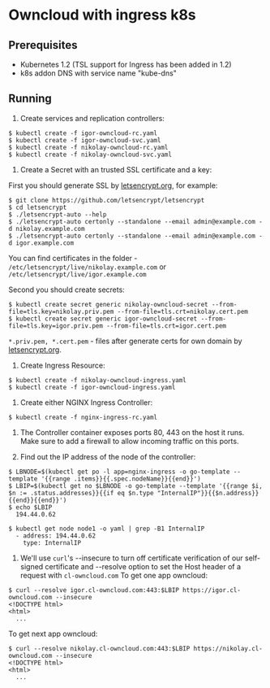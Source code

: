 # Owncloud with ingress k8s

## Prerequisites

* Kubernetes 1.2 (TSL support for Ingress has been added in 1.2)
* k8s addon DNS with service name "kube-dns"

## Running

1. Create services and replication controllers:

  ```
  $ kubectl create -f igor-owncloud-rc.yaml
  $ kubectl create -f igor-owncloud-svc.yaml
  $ kubectl create -f nikolay-owncloud-rc.yaml
  $ kubectl create -f nikolay-owncloud-svc.yaml
  ```
1. Create a Secret with an trusted SSL certificate and a key:
  
  First you should generate SSL by [letsencrypt.org](https://letsencrypt.org/), for example:
  ```
  $ git clone https://github.com/letsencrypt/letsencrypt
  $ cd letsencrypt
  $ ./letsencrypt-auto --help
  $ ./letsencrypt-auto certonly --standalone --email admin@example.com -d nikolay.example.com
  $ ./letsencrypt-auto certonly --standalone --email admin@example.com -d igor.example.com
  ```
  You can find certificates in the folder - ```/etc/letsencrypt/live/nikolay.example.com``` or ```/etc/letsencrypt/live/igor.example.com```

  Second you should create secrets:
  ```
  $ kubectl create secret generic nikolay-owncloud-secret --from-file=tls.key=nikolay.priv.pem --from-file=tls.crt=nikolay.cert.pem
  $ kubectl create secret generic igor-owncloud-secret --from-file=tls.key=igor.priv.pem --from-file=tls.crt=igor.cert.pem
  ```
  ```*.priv.pem, *.cert.pem``` - files after generate certs for own domain by [letsencrypt.org](https://letsencrypt.org/).

1. Create Ingress Resource:
  ```
  $ kubectl create -f nikolay-owncloud-ingress.yaml
  $ kubectl create -f igor-owncloud-ingress.yaml
  ```

1. Create either NGINX Ingress Controller:
  ```
  $ kubectl create -f nginx-ingress-rc.yaml
  ```

1. The Controller container exposes ports 80, 443
on the host it runs. Make sure to add a firewall to allow incoming traffic
on this ports.

1. Find out the IP address of the node of the controller:
  ```
  $ LBNODE=$(kubectl get po -l app=nginx-ingress -o go-template --template '{{range .items}}{{.spec.nodeName}}{{end}}')
  $ LBIP=$(kubectl get no $LBNODE -o go-template --template '{{range $i, $n := .status.addresses}}{{if eq $n.type "InternalIP"}}{{$n.address}}{{end}}{{end}}')
  $ echo $LBIP
    194.44.0.62
  ```

  ```
  $ kubectl get node node1 -o yaml | grep -B1 InternalIP
    - address: 194.44.0.62
      type: InternalIP
  ```


1. We'll use ```curl```'s --insecure to turn off certificate verification of our self-signed
certificate and --resolve option to set the Host header of a request with ```cl-owncloud.com```
  To get one app owncloud:
  ```
  $ curl --resolve igor.cl-owncloud.com:443:$LBIP https://igor.cl-owncloud.com --insecure
  <!DOCTYPE html>
  <html>
    ...
  ```
  To get next app owncloud:
  ```
  $ curl --resolve nikolay.cl-owncloud.com:443:$LBIP https://nikolay.cl-owncloud.com --insecure
  <!DOCTYPE html>
  <html>
    ...
  ```